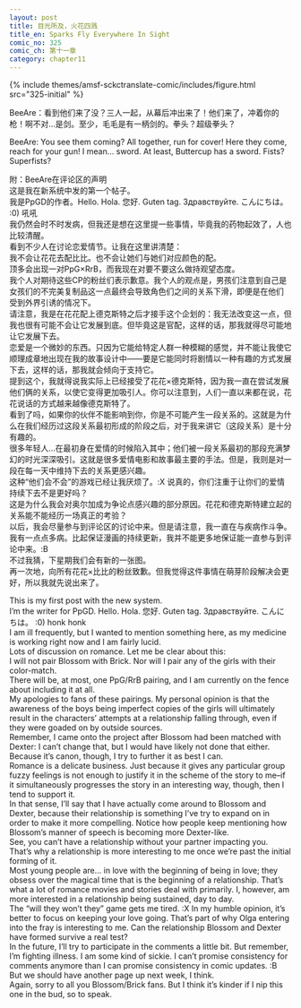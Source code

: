 ```yaml
---
layout: post
title: 目光所及，火花四溅
title_en: Sparks Fly Everywhere In Sight
comic_no: 325
comic_ch: 第十一章
category: chapter11
---
```

{% include themes/amsf-sckctranslate-comic/includes/figure.html src="325-initial" %}

BeeAre：看到他们来了没？三人一起，从幕后冲出来了！他们来了，冲着你的枪！啊不对…是剑。至少，毛毛是有一柄剑的。拳头？超级拳头？

BeeAre: You see them coming? All together, run for cover! Here they come, reach for your gun! I mean… sword. At least, Buttercup has a sword. Fists? Superfists?

附：BeeAre在评论区的声明  
这是我在新系统中发的第一个帖子。  
我是PpGD的作者。Hello. Hola. 您好. Guten tag. Здравствуйте. こんにちは。 :0) 吼吼  
我仍然会时不时发病，但我还是想在这里提一些事情，毕竟我的药物起效了，人也比较清醒。  
看到不少人在讨论恋爱情节。让我在这里讲清楚：  
我不会让花花去配比比。也不会让她们与她们对应颜色的配。  
顶多会出现一对PpG×RrB，而我现在对要不要这么做持观望态度。  
我个人对期待这些CP的粉丝们表示歉意。我个人的观点是，男孩们注意到自己是女孩们的不完美复制品这一点最终会导致角色们之间的关系下滑，即便是在他们 受到外界引诱的情况下。  
请注意，我是在花花配上德克斯特之后才接手这个企划的：我无法改变这一点，但我也很有可能不会让它发展到底。但毕竟这是官配，这样的话，那我就得尽可能地让它发展下去。  
恋爱是一个微妙的东西。只因为它能给特定人群一种模糊的感觉，并不能让我使它顺理成章地出现在我的故事设计中——要是它能同时将剧情以一种有趣的方式发展下去，这样的话，那我就会倾向于支持它。  
提到这个，我就得说我实际上已经接受了花花×德克斯特，因为我一直在尝试发展他们俩的关系，以使它变得更加吸引人。你可以注意到，人们一直以来都在说，花花说话的方式越来越像德克斯特了。  
看到了吗，如果你的伙伴不能影响到你，你是不可能产生一段关系的。这就是为什么在我们经历过这段关系最初形成的阶段之后，对于我来讲它（这段关系）是十分有趣的。  
很多年轻人…在最初身在爱情的时候陷入其中；他们被一段关系最初的那段充满梦幻的时光深深吸引。这就是很多爱情电影和故事最主要的手法。但是，我则是对一段在每一天中维持下去的关系更感兴趣。  
这种“他们会不会”的游戏已经让我厌烦了。:X 说真的，你们注重于让你们的爱情持续下去不是更好吗？  
这是为什么我会对奥尔加成为争论点感兴趣的部分原因。花花和德克斯特建立起的关系能不能经历一场真正的考验？  
以后，我会尽量参与到评论区的讨论中来。但是请注意，我一直在与疾病作斗争。我有一点点多病。比起保证漫画的持续更新，我并不能更多地保证能一直参与到评论中来。:B  
不过我猜，下星期我们会有新的一张图。  
再一次地，向所有花花×比比的粉丝致歉。但我觉得这件事情在萌芽阶段解决会更好，所以我就先说出来了。

This is my first post with the new system.  
I’m the writer for PpGD. Hello. Hola. 您好. Guten tag. Здравствуйте. こんにちは。 :0) honk honk  
I am ill frequently, but I wanted to mention something here, as my medicine is working right now and I am fairly lucid.  
Lots of discussion on romance. Let me be clear about this:  
I will not pair Blossom with Brick. Nor will I pair any of the girls with their color-match.  
There will be, at most, one PpG/RrB pairing, and I am currently on the fence about including it at all.  
My apologies to fans of these pairings. My personal opinion is that the awareness of the boys being imperfect copies of the girls will ultimately result in the characters’ attempts at a relationship falling through, even if they were goaded on by outside sources.  
Remember, I came onto the project after Blossom had been matched with Dexter: I can’t change that, but I would have likely not done that either. Because it’s canon, though, I try to further it as best I can.  
Romance is a delicate business. Just because it gives any particular group fuzzy feelings is not enough to justify it in the scheme of the story to me–if it simultaneously progresses the story in an interesting way, though, then I tend to support it.  
In that sense, I’ll say that I have actually come around to Blossom and Dexter, because their relationship is something I’ve try to expand on in order to make it more compelling. Notice how people keep mentioning how Blossom’s manner of speech is becoming more Dexter-like.  
See, you can’t have a relationship without your partner impacting you. That’s why a relationship is more interesting to me once we’re past the initial forming of it.  
Most young people are… in love with the beginning of being in love; they obsess over the magical time that is the beginning of a relationship. That’s what a lot of romance movies and stories deal with primarily. I, however, am more interested in a relationship being sustained, day to day.  
The “will they won’t they” game gets me tired. :X In my humble opinion, it’s better to focus on keeping your love going.
That’s part of why Olga entering into the fray is interesting to me. Can the relationship Blossom and Dexter have formed survive a real test?  
In the future, I’ll try to participate in the comments a little bit. But remember, I’m fighting illness. I am some kind of sickie. I can’t promise consistency for comments anymore than I can promise consistency in comic updates. :B  
But we should have another page up next week, I think.  
Again, sorry to all you Blossom/Brick fans. But I think it’s kinder if I nip this one in the bud, so to speak.
